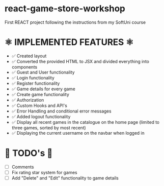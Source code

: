 # react-game-store-workshop
First REACT project following the instructions from my SoftUni course

# ⚛️ IMPLEMENTED FEATURES ⚛️

* ✅ Created layout 
* ✅ Converted the provided HTML to JSX and divided everything into components
* ✅ Guest and User functionality
* ✅ Login functionality
* ✅ Register functionality
* ✅ Game details for every game
* ✅ Create game functionality
* ✅ Authorization
* ✅  Custom Hooks and API's 
* ✅  Error Handling and conditional error messages
* ✅  Added logout functionality
* ✅  Display all recent games in the catalogue on the home page (limited to three games, sorted by most recent)
* ✅  Displaying the current username on  the navbar when logged in 

# 🚧 TODO's  🚧
* ☐ Comments
* ☐ Fix rating star system for games
* ☐ Add "Delete" and "Edit" functionality to game details